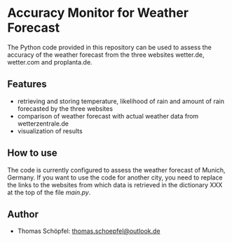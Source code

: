 # Accuracy Monitor for Weather Forecast

The Python code provided in this repository can be used to assess the accuracy of the weather forecast from the three websites wetter.de, wetter.com and proplanta.de.

## Features
- retrieving and storing temperature, likelihood of rain and amount of rain forecasted by the three websites  
- comparison of weather forecast with actual weather data from wetterzentrale.de 
- visualization of results 

## How to use
The code  is currently configured to assess the weather forecast of Munich, Germany. If you want to use the code for another city, you need to replace the links to the websites from which data is retrieved in the dictionary XXX at the top of the file *main.py*. 

## Author
- Thomas Schöpfel: thomas.schoepfel@outlook.de